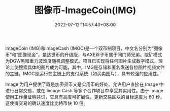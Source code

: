 ﻿---
weight: 
title: "图像币-ImageCoin(IMG)"
description: "ImageCoin (IMG)和ImageCash (IMGC)是一个双币制，中文名分别为“图像币”和“图像现金”，是达世币的升级版，与AXE斧子币属于同门师兄弟"
date: 2022-07-12T14:57:40+08:00
lastmod: 2022-07-12T14:57:40+08:00
draft: false
authors: ["Simon"]
featuredImage: "tuxiangbi-imagecoinimg.webp"
link: "https://imagecoin.imagehosty.com/"
tags: ["数字代币","图像币-ImageCoin(IMG)"]
categories: ["navigation"]
navigation: ["数字代币"]
lightgallery: true
toc: true
pinned: false
recommend: false
recommend1: false
---
ImageCoin (IMG)和ImageCash (IMGC)是一个双币制项目，中文名分别为“图像币”和“图像现金”，是达世币的升级版，与AXE斧子币属于同门师兄弟。挖矿模式为DGW黑暗重力波难度随机调整模式。项目已实现将任何图片生成数字模式，理论上使搜索具体的图片成为可能。其中，IMG是存储和匿名发送各位图片视频文件的主链，IMGC是运行在主链上的支付系统（如买卖图片），具有较强的应用性。

Image 为用户提供了既是加密货币又是实用币的好处。允许用户直接在 Image 中进行日常交易，或在 İimage Cash 等多个合作项目中享受其实用性。由于 Image 使用工作量证明共识，它具有高度可扩展性。更新交易区块的目标速度为 60 秒，这使得交易的确认速度比比特币快 10 倍。